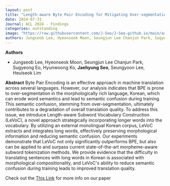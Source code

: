 ```yaml
---
layout: post
title: "Length-aware Byte Pair Encoding for Mitigating Over-segmentation in Korean Machine Translation"
date: 2024-07-31
Journal: ACL 2024 - Findings
categories: outstanding
image: "https://raw.githubusercontent.com/J-Seo/J-Seo.github.io/main/assets/img/acl2024.png"
authors: Jungseob Lee, Hyeonseok Moon, Seungjun Lee Chanjun Park, Sugyeong Eo, Hyunwoong Ko, Jaehyung Seo, Seungyoon Lee, Heuiseok Lim
---
```

**Authors**
- Jungseob Lee, Hyeonseok Moon, Seungjun Lee Chanjun Park, Sugyeong Eo, Hyunwoong Ko, **Jaehyung Seo**, Seungyoon Lee, Heuiseok Lim

**Abstract**
Byte Pair Encoding is an effective approach in machine translation across several languages. 
However, our analysis indicates that BPE is prone to over-segmentation in the morphologically rich language, Korean, which can erode word semantics and lead to semantic confusion during training. 
This semantic confusion, stemming from over-segmentation, ultimately contributes to a degradation of overall translation quality. 
To address this issue, we introduce Length-aware Subword Vocabulary Construction (LeVoC), a novel approach strategically incorporating longer words into the vocabulary. 
By utilizing an external monolingual Korean corpus, LeVoC extracts and integrates long words, effectively preserving morphological information and reducing semantic confusion. 
Our experiments demonstrate that LeVoC not only significantly outperforms BPE, but also can be applied to and surpass current state-of-the-art morpheme-aware subword tokenization methods. 
We provide evidence that the difficulty in translating sentences with long words in Korean is associated with morphological compositionality, 
and LeVoC's ability to reduce semantic confusion during training leads to improved translation quality.

Check out the [This Link][DOI] for more info on our paper

[DOI]: https://aclanthology.org/2024.findings-acl.135/

